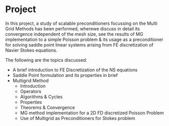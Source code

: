 # Project

In this project, a study of scalable preconditioners focussing on the Multi Grid Methods has been performed, wherewe discuss in detail its convergence independent of the mesh size, see the results of MG implementation to a simple Poisson problem & its usage as a preconditioner for solving saddle point linear systems arising from FE discretization of Navier Stokes equations.

The following are the topics discussed:
 * A brief introduction to FE Discretization of the NS equations
 * Saddle Point formulation and its properties in brief
 * Multigrid Method
    - Introduction
    - Operators
    - Algorithms & Cycles
    - Properties
    - Theorems & Convergence
    - MG method implementation for a 2D FD discretized Poisson Problem
    - Use of Multigrid as Preconditioners for Stokes problem

